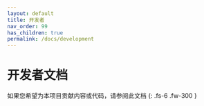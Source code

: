 ```yaml
---
layout: default
title: 开发者
nav_order: 99
has_children: true
permalink: /docs/development
---
```

# 开发者文档


如果您希望为本项目贡献内容或代码，请参阅此文档
{: .fs-6 .fw-300 }





